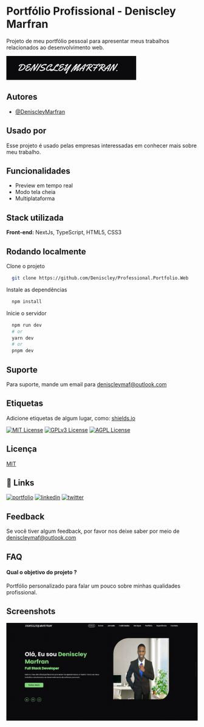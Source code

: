 # Portfólio Profissional - Deniscley Marfran

Projeto de meu portfólio pessoal para apresentar meus trabalhos relacionados ao desenvolvimento web.

<img alt="logo" src="logo.jpg"/>

## Autores

- [@DeniscleyMarfran](https://github.com/Deniscley)

## Usado por

Esse projeto é usado pelas empresas interessadas em conhecer mais sobre meu trabalho.

## Funcionalidades

- Preview em tempo real
- Modo tela cheia
- Multiplataforma

## Stack utilizada

**Front-end:** NextJs, TypeScript, HTML5, CSS3

## Rodando localmente

Clone o projeto

```bash
  git clone https://github.com/Deniscley/Professional.Portfolio.Web
```

Instale as dependências

```bash
  npm install
```

Inicie o servidor

```bash
  npm run dev
  # or
  yarn dev
  # or
  pnpm dev
```

## Suporte

Para suporte, mande um email para deniscleymaf@outlook.com

## Etiquetas

Adicione etiquetas de algum lugar, como: [shields.io](https://shields.io/)

[![MIT License](https://img.shields.io/badge/License-MIT-green.svg)](https://choosealicense.com/licenses/mit/)
[![GPLv3 License](https://img.shields.io/badge/License-GPL%20v3-yellow.svg)](https://opensource.org/licenses/)
[![AGPL License](https://img.shields.io/badge/license-AGPL-blue.svg)](http://www.gnu.org/licenses/agpl-3.0)

## Licença

[MIT](https://choosealicense.com/licenses/mit/)

## 🔗 Links

[![portfolio](https://img.shields.io/badge/my_portfolio-000?style=for-the-badge&logo=ko-fi&logoColor=white)](https://denis-marfran-portfolio.netlify.app)
[![linkedin](https://img.shields.io/badge/linkedin-0A66C2?style=for-the-badge&logo=linkedin&logoColor=white)](https://www.linkedin.com/in/deniscleymarfran/)
[![twitter](https://img.shields.io/badge/twitter-1DA1F2?style=for-the-badge&logo=twitter&logoColor=white)](https://twitter.com/DeniscleyMAF)

## Feedback

Se você tiver algum feedback, por favor nos deixe saber por meio de deniscleymaf@outlook.com

## FAQ

#### Qual o objetivo do projeto ?

Portfólio personalizado para falar um pouco sobre minhas qualidades profissional.

## Screenshots

<img alt="template" src="template.jpg"/>
